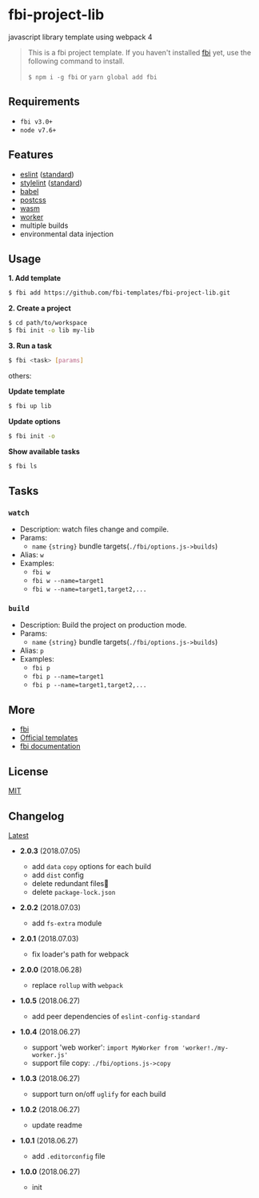 # fbi-project-lib

javascript library template using webpack 4

> This is a fbi project template. If you haven't installed [fbi](https://github.com/AlloyTeam/fbi) yet, use the following command to install.
>
> `$ npm i -g fbi` or `yarn global add fbi`

## Requirements

- `fbi v3.0+`
- `node v7.6+`

## Features
- [eslint](https://github.com/MoOx/eslint-loader) ([standard](https://github.com/standard/eslint-config-standard))
- [stylelint](https://stylelint.io) ([standard](https://github.com/stylelint/stylelint-config-standard))
- [babel](https://github.com/babel/babel-loader)
- [postcss](https://github.com/postcss/postcss-loader)
- [wasm](https://github.com/ballercat/wasm-loader)
- [worker](https://github.com/webpack-contrib/worker-loader)
- multiple builds
- environmental data injection

## Usage

**1. Add template**

```bash
$ fbi add https://github.com/fbi-templates/fbi-project-lib.git  
```

**2. Create a project**

```bash
$ cd path/to/workspace
$ fbi init -o lib my-lib  
```

**3. Run a task**

```bash
$ fbi <task> [params]
```

others:

**Update template**

```bash
$ fbi up lib  
```

**Update options**

```bash
$ fbi init -o  
```

**Show available tasks**

```bash
$ fbi ls
```

## Tasks

### `watch`

- Description: watch files change and compile.
- Params:
  - `name` `{string}` bundle targets(`./fbi/options.js->builds`)
- Alias: `w`
- Examples:
  - `fbi w`
  - `fbi w --name=target1`
  - `fbi w --name=target1,target2,...`

### `build`

- Description: Build the project on production mode.
- Params:
  - `name` `{string}` bundle targets(`./fbi/options.js->builds`)
- Alias: `p`
- Examples:
  - `fbi p`
  - `fbi p --name=target1`
  - `fbi p --name=target1,target2,...`

## More

- [fbi](https://github.com/AlloyTeam/fbi)
- [Official templates](https://github.com/fbi-templates)
- [fbi documentation](https://neikvon.gitbooks.io/fbi/content/)

## License

[MIT](https://opensource.org/licenses/MIT)

## Changelog

[Latest](./CHANGELOG.md)

- **2.0.3** (2018.07.05)

  - add `data` `copy` options for each build
  - add `dist` config
  - delete redundant files
  - delete `package-lock.json`

- **2.0.2** (2018.07.03)

  - add `fs-extra` module

- **2.0.1** (2018.07.03)

  - fix loader's path for webpack

- **2.0.0** (2018.06.28)

  - replace `rollup` with `webpack` 

- **1.0.5** (2018.06.27)

  - add peer dependencies of `eslint-config-standard`

- **1.0.4** (2018.06.27)

  - support 'web worker': `import MyWorker from 'worker!./my-worker.js'`
  - support file copy: `./fbi/options.js->copy`

- **1.0.3** (2018.06.27)

  - support turn on/off `uglify` for each build

- **1.0.2** (2018.06.27)

  - update readme

- **1.0.1** (2018.06.27)

  - add `.editorconfig` file

- **1.0.0** (2018.06.27)
  - init
